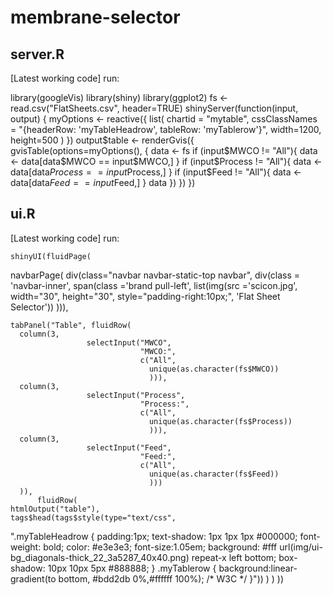 membrane-selector
=================
server.R
---------
[Latest working code] run:

library(googleVis)
library(shiny)
library(ggplot2)
fs <- read.csv("FlatSheets.csv", header=TRUE)
shinyServer(function(input, output) {
  myOptions <- reactive({
    list(
      chartid = "mytable",
      cssClassNames = 
      "{headerRow: 'myTableHeadrow', tableRow: 'myTablerow'}",
      width=1200,
      height=500
    )
  })
  output$table <- renderGvis({
    gvisTable(options=myOptions(), {
      data <- fs
      if (input$MWCO != "All"){
        data <- data[data$MWCO == input$MWCO,]
      }
      if (input$Process != "All"){
        data <- data[data$Process == input$Process,]
      }
      if (input$Feed != "All"){
        data <- data[data$Feed == input$Feed,]
      }
      data
      })
    })
  })

ui.R
---------
[Latest working code] run:

    shinyUI(fluidPage(
  navbarPage(
    div(class="navbar navbar-static-top navbar", 
        div(class = 'navbar-inner', 
            span(class ='brand pull-left', list(img(src ='scicon.jpg', 
                                                    width="30", 
                                                    height="30", 
                                                    style="padding-right:10px;",
                                                    'Flat Sheet Selector'))
                 ))), 

    tabPanel("Table", fluidRow(
      column(3,
                     selectInput("MWCO", 
                                 "MWCO:", 
                                 c("All", 
                                   unique(as.character(fs$MWCO))
                                   ))),
      column(3,
                     selectInput("Process", 
                                 "Process:", 
                                 c("All", 
                                   unique(as.character(fs$Process))
                                   ))),
      column(3,
                     selectInput("Feed", 
                                 "Feed:", 
                                 c("All", 
                                   unique(as.character(fs$Feed))
                                   )))
      )),
          fluidRow(
    htmlOutput("table"),
    tags$head(tags$style(type="text/css", 
".myTableHeadrow {
padding:1px; 
text-shadow: 1px 1px 1px #000000; 
font-weight: bold; 
color: #e3e3e3; 
font-size:1.05em;
background: #fff url(img/ui-bg_diagonals-thick_22_3a5287_40x40.png) repeat-x left bottom;
box-shadow: 10px 10px 5px #888888;
            }
.myTablerow {
background:linear-gradient(to bottom,  #bdd2db 0%,#ffffff 100%); /* W3C */
            }"))
    )
  )
))

